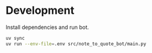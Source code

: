 # Development

Install dependencies and run bot.
```bash
uv sync
uv run --env-file=.env src/note_to_quote_bot/main.py
```
